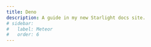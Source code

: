 ```yaml
---
title: Deno
description: A guide in my new Starlight docs site.
# sidebar:
#   label: Meteor
#   order: 6
---
```



